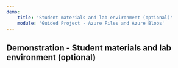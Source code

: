 ```yaml
---
demo:
    title: 'Student materials and lab environment (optional)'
    module: 'Guided Project - Azure Files and Azure Blobs'
---
```

## Demonstration - Student materials and lab environment (optional)
